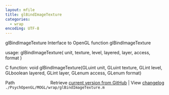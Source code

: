 ```yaml
---
layout: mfile
title: glBindImageTexture
categories:
  - wrap
encoding: UTF-8
---
```


glBindImageTexture  Interface to OpenGL function glBindImageTexture

usage:  glBindImageTexture( unit, texture, level, layered, layer, access, format )

C function:  void glBindImageTexture(GLuint unit, GLuint texture, GLint level, GLboolean layered, GLint layer, GLenum access, GLenum format)


<div class="code_header" style="text-align:right;">
  <span style="float:left;">Path&nbsp;&nbsp;</span> <span class="counter">Retrieve <a href=
  "https://raw.github.com/Psychtoolbox-3/Psychtoolbox-3/beta/./PsychOpenGL/MOGL/wrap/glBindImageTexture.m">current version from GitHub</a> | View <a href=
  "https://github.com/Psychtoolbox-3/Psychtoolbox-3/commits/beta/./PsychOpenGL/MOGL/wrap/glBindImageTexture.m">changelog</a></span>
</div>
<div class="code">
  <code>./PsychOpenGL/MOGL/wrap/glBindImageTexture.m</code>
</div>
